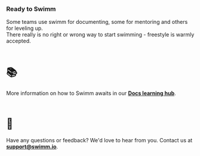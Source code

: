 ### Ready to Swimm

Some teams use swimm for documenting, some for mentoring and others for leveling up. </br>
There really is no right or wrong way to start swimming - freestyle is warmly accepted. 
</br></br>

# 📚  </br> 
More information on how to Swimm awaits in our **[Docs learning hub](https://docs.swimm.io/en/collections/2510899-swimm-docs)**.</br></br>

# 💬  </br>
Have any questions or feedback? We'd love to hear from you. Contact us at **support@swimm.io**.</br></br>
